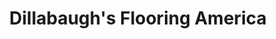 ---
title: "Dillabaugh's Flooring America"
url: /nampa/dillabaughs-flooring-america/
shop: doityourself
---